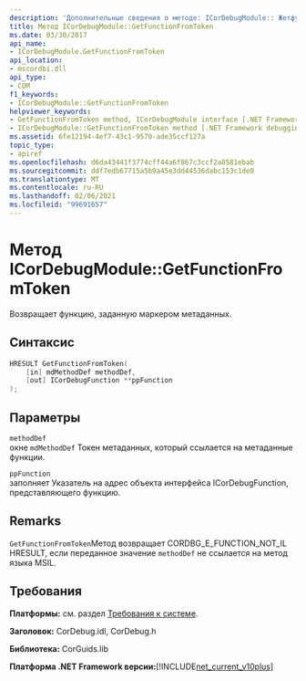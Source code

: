 ```yaml
---
description: 'Дополнительные сведения о методе: ICorDebugModule:: Жетфунктионфромтокен'
title: Метод ICorDebugModule::GetFunctionFromToken
ms.date: 03/30/2017
api_name:
- ICorDebugModule.GetFunctionFromToken
api_location:
- mscordbi.dll
api_type:
- COM
f1_keywords:
- ICorDebugModule::GetFunctionFromToken
helpviewer_keywords:
- GetFunctionFromToken method, ICorDebugModule interface [.NET Framework debugging]
- ICorDebugModule::GetFunctionFromToken method [.NET Framework debugging]
ms.assetid: 6fe12194-4ef7-43c1-9570-ade35ccf127a
topic_type:
- apiref
ms.openlocfilehash: d6da43441f3774cff44a6f867c3ccf2a8581ebab
ms.sourcegitcommit: ddf7edb67715a5b9a45e3dd44536dabc153c1de0
ms.translationtype: MT
ms.contentlocale: ru-RU
ms.lasthandoff: 02/06/2021
ms.locfileid: "99691657"
---
```

# <a name="icordebugmodulegetfunctionfromtoken-method"></a>Метод ICorDebugModule::GetFunctionFromToken

Возвращает функцию, заданную маркером метаданных.  
  
## <a name="syntax"></a>Синтаксис  
  
```cpp  
HRESULT GetFunctionFromToken(  
    [in] mdMethodDef methodDef,  
    [out] ICorDebugFunction **ppFunction  
);  
```  
  
## <a name="parameters"></a>Параметры  

 `methodDef`  
 окне `mdMethodDef` Токен метаданных, который ссылается на метаданные функции.  
  
 `ppFunction`  
 заполняет Указатель на адрес объекта интерфейса ICorDebugFunction, представляющего функцию.  
  
## <a name="remarks"></a>Remarks  

 `GetFunctionFromToken`Метод возвращает CORDBG_E_FUNCTION_NOT_IL HRESULT, если переданное значение `methodDef` не ссылается на метод языка MSIL.  
  
## <a name="requirements"></a>Требования  

 **Платформы:** см. раздел [Требования к системе](../../get-started/system-requirements.md).  
  
 **Заголовок:** CorDebug.idl, CorDebug.h  
  
 **Библиотека:** CorGuids.lib  
  
 **Платформа .NET Framework версии:**[!INCLUDE[net_current_v10plus](../../../../includes/net-current-v10plus-md.md)]
